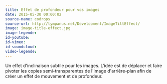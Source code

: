 ```yaml
---
title: Effet de profondeur pour vos images
date: 2015-05-30 00:00:02
source-name: codrops
source-url: http://tympanus.net/Development/ImageTiltEffect/
image: image-title-effect.jpg
image-legende:
id-youtube:
id-vimeo:
id-soundcloud:
video-legende:
---
```

Un effet d'inclinaison subtile pour les images. L'idée est de déplacer et faire pivoter les copies semi-transparentes de l'image d'arrière-plan afin de créer un effet de mouvement et de profondeur.
